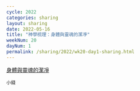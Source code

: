 ```yaml
---
cycle: 2022
categories: sharing
layout: sharing
date: 2022-05-16
title: "神學梳理：身體與靈魂的潔凈"
weekNum: 20
dayNum: 1
permalink: /sharing/2022/wk20-day1-sharing.html
---
```


[身體與靈魂的潔凈](https://eccseattle.github.io/media/sharing/2022/wk020/2022-05-16-bin.m4a)

`小錢`
